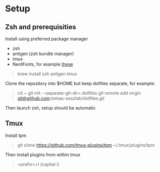 # Setup
## Zsh and prerequisities
Install using preferred package manager
- zsh
- antigen (zsh bundle manager)
- tmux
- NerdFonts, for example [these](https://github.com/romkatv/powerlevel10k#meslo-nerd-font-patched-for-powerlevel10k)
> brew install zsh antigen tmux

Clone the repository into $HOME but keep dotfiles separate, for example:
> cd ~
> git init --separate-git-dir=.dotfiles
> git remote add origin git@github.com:tomas-sesztak/dotfiles.git

Then launch zsh, setup should be automatic

## Tmux
Install tpm
> git clone https://github.com/tmux-plugins/tpm ~/.tmux/plugins/tpm

Then install plugins from within tmux
> \<prefix\>+I (capital i)
